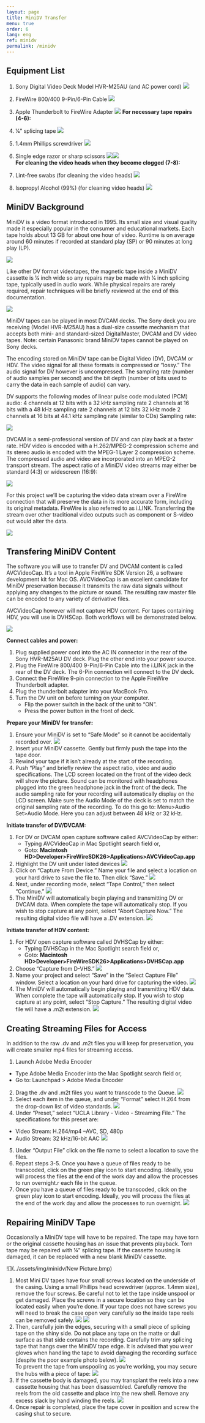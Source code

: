 ```yaml
---
layout: page
title: MiniDV Transfer
menu: true
order: 6
lang: eng
ref: minidv
permalink: /minidv
---
```


## Equipment List

1. Sony Digital Video Deck Model HVR-M25AU (and AC power cord)
![](../assets/img/minidv/video_deck.png)

2. FireWire 800/400 9-Pin/6-Pin Cable
![](../assets/img/minidv/firewire.png)

3. Apple Thunderbolt to FireWire Adapter
![](../assets/img/minidv/firewire_adapter.png)
**For necessary tape repairs (4-6):**

4. 1⁄4” splicing tape
![](../assets/img/minidv/splicing_tape.png)

5. 1.4mm Phillips screwdriver
![](../assets/img/minidv/screwdriver.png)

6. Single edge razor or sharp scissors
![](../assets/img/minidv/razor.png)![](../assets/img/minidv/scissor.png)
<br>**For cleaning the video heads when they become clogged (7-8):**

7. Lint-free swabs (for cleaning the video heads)
![](../assets/img/minidv/swabs.png)

8. Isopropyl Alcohol (99%) (for cleaning video heads)
![](../assets/img/minidv/alcohol.png)

## MiniDV Background

MiniDV is a video format introduced in 1995. Its small size and visual quality made it especially popular in the consumer and educational markets. Each tape holds about 13 GB for about one hour of video. Runtime is on average around 60 minutes if recorded at standard play (SP) or 90 minutes at long play (LP).

![](../assets/img/minidv/tape.png)

Like other DV format videotapes, the magnetic tape inside a MiniDV cassette is 1⁄4 inch wide so any repairs may be made with 1⁄4 inch splicing tape, typically used in audio work. While physical repairs are rarely required, repair techniques will be briefly reviewed at the end of this documentation.

![](../assets/img/minidv/tape2.png)

MiniDV tapes can be played in most DVCAM decks. The Sony deck you are receiving (Model HVR-M25AU) has a dual-size cassette mechanism that accepts both mini- and standard-sized DigitalMaster, DVCAM and DV video tapes. Note: certain Panasonic brand MiniDV tapes cannot be played on Sony decks.

The encoding stored on MiniDV tape can be Digital Video (DV), DVCAM or HDV. The video signal for all these formats is compressed or “lossy.” The audio signal for DV however is uncompressed. The sampling rate (number of audio samples per second) and the bit depth (number of bits used to carry the data in each sample of audio) can vary.

DV supports the following modes of linear pulse code modulated (PCM) audio:
4 channels at 12 bits with a 32 kHz sampling rate
2 channels at 16 bits with a 48 kHz sampling rate
2 channels at 12 bits 32 kHz mode
2 channels at 16 bits at 44.1 kHz sampling rate (similar to CDs)
Sampling rate:

![](../assets/img/minidv/sampling_rate.png)

DVCAM is a semi-professional version of DV and can play back at a faster rate.
HDV video is encoded with a H.262/MPEG-2 compression scheme and its stereo audio is encoded with the MPEG-1 Layer 2 compression scheme. The compressed audio and video are incorporated into an MPEG-2 transport stream.
The aspect ratio of a MiniDV video streams may either be standard (4:3) or widescreen (16:9):

![](../assets/img/minidv/ratio.png)

For this project we’ll be capturing the video data stream over a FireWire connection that will preserve the data in its more accurate form, including its original metadata. FireWire is also referred to as i.LINK. Transferring the stream over other traditional video outputs such as component or S-video out would alter the data.

![](../assets/img/minidv/s-video.png)

## Transfering MiniDV Content

The software you will use to transfer DV and DVCAM content is called AVCVideoCap. It’s a tool in Apple FireWire SDK Version 26, a software development kit for Mac OS. AVCVideoCap is an excellent candidate for MiniDV preservation because it transmits the raw data signals without applying any changes to the picture or sound. The resulting raw master file can be encoded to any variety of derivative files.

AVCVideoCap however will not capture HDV content. For tapes containing HDV, you will use is DVHSCap. Both workflows will be demonstrated below.

![](../assets/img/minidv/avcvideo.png)

**Connect cables and power:**
  1. Plug supplied power cord into the AC IN connector in the rear of the Sony HVR-M25AU DV deck. Plug the other end into your power source.
  2. Plug the FireWire 800/400 9-Pin/6-Pin Cable into the i.LINK jack in the rear of the DV deck. The 6-Pin connection will connect to the DV deck.
  3. Connect the FireWire 9-pin connection to the Apple FireWire Thunderbolt adapter.
  4. Plug the thunderbolt adapter into your MacBook Pro.
  5. Turn the DV unit on before turning on your computer.
		* Flip the power switch in the back of the unit to “ON”.
		* Press the power button in the front of deck.

**Prepare your MiniDV for transfer:**
  1. Ensure your MiniDV is set to “Safe Mode” so it cannot be accidentally recorded over.
  ![](../assets/img/minidv/mode.png)
  2.  Insert your MiniDV cassette. Gently but firmly push the tape into the tape door.
  3.  Rewind your tape if it isn’t already at the start of the recording.
  4.  Push “Play” and briefly review the aspect ratio, video and audio specifications. The LCD screen located on the front of the video deck will show the picture. Sound can be monitored with headphones plugged into the green headphone jack in the front of the deck. The audio sampling rate for your recording will automatically display on the LCD screen. Make sure the Audio Mode of the deck is set to match the original sampling rate of the recording. To do this go to: Menu>Audio Set>Audio Mode. Here you can adjust between 48 kHz or 32 kHz.

**Initiate transfer of DV/DVCAM:**
  1. For DV or DVCAM open capture software called AVCVideoCap by either:
		* Typing AVCVideoCap in Mac Spotlight search field or,
		* Goto: **Macintosh HD>Developer>FireWireSDK26>Applications>AVCVideoCap.app**
  2. Highlight the DV unit under listed devices
![](../assets/img/minidv/screenshot.png)
  3. Click on “Capture From Device.” Name your file and select a location on your hard drive to save the file to. Then click “Save.”
![](../assets/img/minidv/screenshot_2.png)
  4. Next, under recording mode, select “Tape Control,” then select “Continue.”
 ![](../assets/img/minidv/tape_control.png)
  5. The MiniDV will automatically begin playing and transmitting DV or DVCAM data. When complete the tape will automatically stop. If you wish to stop capture at any point, select “Abort Capture Now.” The resulting digital video file will have a .DV extension.
![](../assets/img/minidv/screenshot3.png)

**Initiate transfer of HDV content:**
  1. For HDV open capture software called DVHSCap by either:
		* Typing DVHSCap in the Mac Spotlight search field or,
		* Goto: **Macintosh HD>Developer>FireWireSDK26>Applications>DVHSCap.app**
  2. Choose “Capture from D-VHS.”
 ![](../assets/img/minidv/screenshot4.png)
  3. Name your project and select “Save” in the “Select Capture File” window. Select a location on your hard drive for capturing the video.
 ![](../assets/img/minidv/screenshot5.png)
  4. The MiniDV will automatically begin playing and transmitting HDV data. When complete the tape will automatically stop. If you wish to stop capture at any point, select “Stop Capture.” The resulting digital video file will have a .m2t extension.
![](../assets/img/minidv/screenshot6.png)

## Creating Streaming Files for Access

In addition to the raw .dv and .m2t files you will keep for preservation, you will create smaller mp4 files for streaming access.

1. Launch Adobe Media Encoder
  * Type Adobe Media Encoder into the Mac Spotlight search field or,
  * Go to: Launchpad > Adobe Media Encoder
2. Drag the .dv and .m2t files you want to transcode to the Queue.
![](../assets/img/minidv/access1.png)
3. Select each item in the queue, and under “Format” select H.264 from the drop-down list of video standards.
![](../assets/img/minidv/access2.png)
4. Under “Preset,” select “UCLA Library - Video - Streaming File.” The specifications for this preset are:
  * Video Stream: H.264/mp4 –AVC, SD, 480p
  * Audio Stream: 32 kHz/16-bit AAC
![](../assets/img/minidv/access3.png)
5. Under “Output File” click on the file name to select a location to save the files.
6. Repeat steps 3-5. Once you have a queue of files ready to be transcoded, click on the green play icon to start encoding. Ideally, you will process the files at the end of the work day and allow the processes to run overnight.r each file in the queue.
7. Once you have a queue of files ready to be transcoded, click on the green play icon to start encoding. Ideally, you will process the files at the end of the work day and allow the processes to run overnight.
![](../assets/img/minidv/access4.png)

## Repairing MiniDV Tape

Occasionally a MiniDV tape will have to be repaired. The tape may have torn or the original cassette housing has an issue that prevents playback. Torn tape may be repaired with ¼” splicing tape. If the cassette housing is damaged, it can be replaced with a new blank MiniDV cassette.

![](../assets/img/minidv/New Picture.bmp)

1. Most Mini DV tapes have four small screws located on the underside of the casing. Using a small Phillips head screwdriver (approx. 1.4mm size), remove the four screws. Be careful not to let the tape inside unspool or get damaged. Place the screws in a secure location so they can be located easily when you’re done. If your tape does not have screws you will need to break the case open very carefully so the inside tape reels can be removed safely.
 ![](../assets/img/minidv/tape_repairing.png)   ![](../assets/img/minidv/tape2_repairing.png)
2. Then, carefully join the edges, securing with a small piece of splicing tape on the shiny side. Do not place any tape on the matte or dull surface as that side contains the recording. Carefully trim any splicing tape that hangs over the MiniDV tape edge. It is advised that you wear gloves when handling the tape to avoid damaging the recording surface (despite the poor example photo below).
![](../assets/img/minidv/tape3_repairing.png)
<br>To prevent the tape from unspooling as you’re working, you may secure the hubs with a piece of tape:
![](../assets/img/minidv/tape4_repairing.png)
3. If the cassette body is damaged, you may transplant the reels into a new cassette housing that has been disassembled. Carefully remove the reels from the old cassette and place into the new shell. Remove any excess slack by hand winding the reels.
![](../assets/img/minidv/tape5_repairing.png)
4. Once repair is completed, place the tape cover in position and screw the casing shut to secure.
